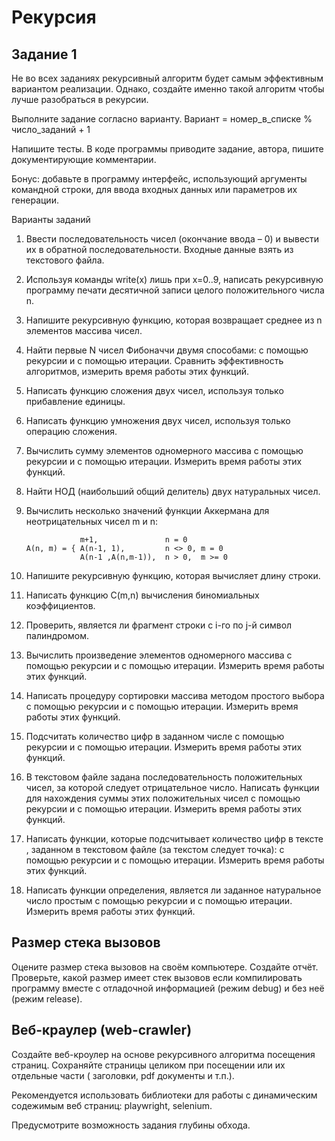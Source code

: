 # Рекурсия

## Задание 1

Не во всех заданиях рекурсивный алгоритм будет самым эффективным вариантом реализации. Однако, создайте именно такой алгоритм чтобы лучше разобраться в рекурсии. 

Выполните задание согласно варианту.  Вариант = номер_в_списке % число_заданий + 1

Напишите тесты.
В коде программы приводите задание, автора, пишите документирующие комментарии.

Бонус: добавьте в программу интерфейс, использующий аргументы командной строки, для ввода входных данных или параметров их генерации.


Варианты заданий
1. Ввести последовательность чисел (окончание ввода – 0) и вывести их в обратной последовательности. Входные данные взять из текстового файла.


2. Используя команды write(x) лишь при x=0..9, написать рекурсивную программу печати десятичной записи целого положительного числа n. 

3. Напишите рекурсивную функцию, которая возвращает среднее из n элементов массива чисел. 

4. Найти первые N чисел Фибоначчи двумя способами: с помощью рекурсии и с помощью итерации. Сравнить эффективность алгоритмов, измерить  время работы этих функций. 

5. Написать функцию сложения двух чисел, используя только прибавление единицы. 

6. Написать функцию умножения двух чисел, используя только операцию сложения. 

7. Вычислить сумму элементов одномерного массива с помощью рекурсии и с помощью итерации. Измерить  время работы этих функций. 

8. Найти НОД (наибольший общий делитель) двух натуральных чисел. 

9. Вычислить несколько значений функции Аккермана для неотрицательных чисел  m и n:
    ```
                m+1,               n = 0
    A(n, m) = { A(n-1, 1),         n <> 0, m = 0     
                A(n-1 ,A(n,m-1)),  n > 0,  m >= 0
    ```

10. Напишите рекурсивную функцию, которая вычисляет длину строки. 

11. Написать функцию C(m,n) вычисления биномиальных коэффициентов. 

12. Проверить, является ли фрагмент строки с i-го по j-й символ палиндромом. 

13. Вычислить произведение элементов одномерного массива с помощью рекурсии и с помощью итерации. Измерить  время работы этих функций. 

14. Написать процедуру сортировки массива методом простого выбора с помощью рекурсии и с помощью итерации. Измерить  время работы этих функций. 

15. Подсчитать количество цифр в заданном числе с помощью рекурсии и с помощью итерации. Измерить  время работы этих функций. 

16. В текстовом файле задана последовательность положительных чисел, за которой следует отрицательное число. Написать функции для нахождения суммы этих положительных чисел с помощью рекурсии и с помощью итерации. Измерить  время работы этих функций. 

17. Написать функции, которые  подсчитывает количество цифр в тексте , заданном в текстовом файле (за текстом следует точка):
с помощью рекурсии и с помощью итерации. Измерить  время работы этих функций. 

18. Написать функции определения, является ли заданное натуральное число простым с помощью рекурсии и с помощью итерации. Измерить  время работы этих функций. 


## Размер стека вызовов
Оцените размер стека вызовов на своём компьютере. Создайте отчёт.\
Проверьте, какой размер имеет стек вызовов если компилировать программу вместе с отладочной информацией (режим debug) и без неё (режим release).


## Веб-краулер (web-crawler)
Создайте веб-кроулер на основе рекурсивного алгоритма посещения страниц.
Сохраняйте страницы целиком при посещении или их отдельные части ( заголовки, pdf документы и т.п.).

Рекомендуется использовать библиотеки для работы с динамическим содежимым веб страниц: playwright, selenium.

Предусмотрите возможность задания глубины обхода.

